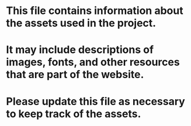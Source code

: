 # This file contains information about the assets used in the project. 
# It may include descriptions of images, fonts, and other resources that are part of the website. 
# Please update this file as necessary to keep track of the assets.